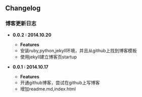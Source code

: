 ## Changelog

### 博客更新日志
- **0.0.2 : 2014.10.20**
    - **Features**
    - 安装ruby,python,jekyll环境，并且从github上找到博客模板
    - 使用jekyll建立博客页startup
    
- **0.0.1 : 2014.10.17**
	- **Features**
	- 开通github博客，尝试在github上写博客
	- 增加readme.md,index.html


  
